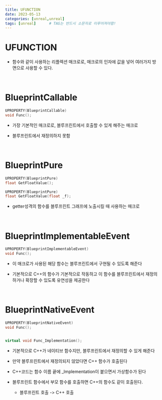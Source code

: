 ```yaml
---
title: UFUNCTION
date: 2023-05-13
categories: [unreal,unreal]
tags: [unreal]		# TAG는 반드시 소문자로 이루어져야함!
---
```


UFUNCTION
================
* 함수와 같이 사용하는 리플렉션 매크로로, 매크로의 인자에 값을 넣어 여러가지 방면으로 사용할 수 있다.

<br>

BlueprintCallable
==========

```c++
UPROPERTY(BlueprintCallable)
void Func();
```

* 가장 기본적인 매크로로, 블루프린트에서 호출할 수 있게 해주는 매크로

* 블루프린트에서 재정의하지 못함

<br>

BlueprintPure
=================

```c++
UPROPERTY(BlueprintPure)
float GetFloatValue();

UPROPERTY(BlueprintPure)
float GetFloatValue(float _f);
```

*  getter성격의 함수를 블루프린트 그래프에 노출시킬 때 사용하는 매크로

<br>

BlueprintImplementableEvent
=================

```c++
UPROPERTY(BlueprintImplementableEvent)
void Func();
```

* 이 매크로가 사용된 해당 함수는 블루프린트에서 구현될 수 있도록 해준다

* 기본적으로 C++의 함수가 기본적으로 작동하고 이 함수를 블루프린트에서 재정의하거나 확장할 수 있도록 유연성을 제공한다

<br>


BlueprintNativeEvent
==============

```c++
UPROPERTY(BlueprintNativeEvent)
void Func();


virtual void Func_Implementation();
```

* 기본적으로 C++가 네이티브 함수지만, 블루프린트에서 재정의할 수 있게 해준다

* 만약 블루프린트에서 재정의되지 않았다면 C++ 함수가 호출된다

* C++코드는 함수 이름 끝에 _Implementation이 붙으면서 가상함수가 된다

* 블루프린트 함수에서 부모 함수를 호출하면 C++의 함수도 같이 호출된다.
  * 블루프린트 호출 -> C++ 호출


